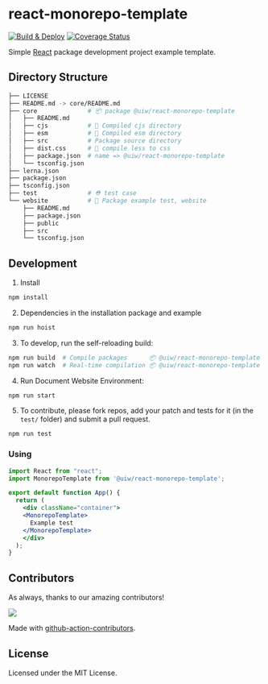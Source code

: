 react-monorepo-template
===

[![Build & Deploy](https://github.com/uiwjs/react-monorepo-template/actions/workflows/ci.yml/badge.svg)](https://github.com/uiwjs/react-monorepo-template/actions/workflows/ci.yml)
[![Coverage Status](https://uiwjs.github.io/react-monorepo-template/badges.svg)](https://uiwjs.github.io/react-monorepo-template/coverage/lcov-report/)

Simple [React](https://github.com/facebook/react) package development project example template.

## Directory Structure

```bash
├── LICENSE
├── README.md -> core/README.md
├── core              # 📦 package @uiw/react-monorepo-template
│   ├── README.md
│   ├── cjs           # 🔄 Compiled cjs directory
│   ├── esm           # 🔄 Compiled esm directory
│   ├── src           # Package source directory
│   ├── dist.css      # 🔄 compile less to css
│   ├── package.json  # name => @uiw/react-monorepo-template
│   └── tsconfig.json
├── lerna.json
├── package.json
├── tsconfig.json
├── test              # ⛑ test case
└── website           # 🐝 Package example test, website
    ├── README.md
    ├── package.json
    ├── public
    ├── src
    └── tsconfig.json
```

## Development

1. Install

```bash
npm install
```

2. Dependencies in the installation package and example

```bash
npm run hoist
```

3. To develop, run the self-reloading build:

```bash
npm run build  # Compile packages      📦 @uiw/react-monorepo-template
npm run watch  # Real-time compilation 📦 @uiw/react-monorepo-template
```

4. Run Document Website Environment:

```bash
npm run start
```

5. To contribute, please fork repos, add your patch and tests for it (in the `test/` folder) and submit a pull request.

```
npm run test
```


### Using

```jsx mdx:preview
import React from "react";
import MonorepoTemplate from '@uiw/react-monorepo-template';

export default function App() {
  return (
    <div className="container">
    <MonorepoTemplate>
      Example test
    </MonorepoTemplate>
    </div>
  );
}
```

## Contributors

As always, thanks to our amazing contributors!

<a href="https://github.com/uiwjs/react-monorepo-template/graphs/contributors">
  <img src="https://uiwjs.github.io/react-monorepo-template/CONTRIBUTORS.svg" />
</a>

Made with [github-action-contributors](https://github.com/jaywcjlove/github-action-contributors).

## License

Licensed under the MIT License.